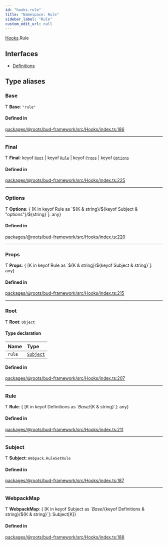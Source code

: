 ```yaml
---
id: "hooks.rule"
title: "Namespace: Rule"
sidebar_label: "Rule"
custom_edit_url: null
---
```


[Hooks](hooks.md).Rule

## Interfaces

- [Definitions](../interfaces/hooks.rule.definitions.md)

## Type aliases

### Base

Ƭ **Base**: ``"rule"``

#### Defined in

[packages/@roots/bud-framework/src/Hooks/index.ts:186](https://github.com/roots/bud/blob/2fd4ac325/packages/@roots/bud-framework/src/Hooks/index.ts#L186)

___

### Final

Ƭ **Final**: keyof [`Root`](hooks.rule.md#root) \| keyof [`Rule`](hooks.rule.md#rule) \| keyof [`Props`](hooks.rule.md#props) \| keyof [`Options`](hooks.rule.md#options)

#### Defined in

[packages/@roots/bud-framework/src/Hooks/index.ts:225](https://github.com/roots/bud/blob/2fd4ac325/packages/@roots/bud-framework/src/Hooks/index.ts#L225)

___

### Options

Ƭ **Options**: { [K in keyof Rule as \`${K & string}/${keyof Subject & "options"}/${string}\`]: any}

#### Defined in

[packages/@roots/bud-framework/src/Hooks/index.ts:220](https://github.com/roots/bud/blob/2fd4ac325/packages/@roots/bud-framework/src/Hooks/index.ts#L220)

___

### Props

Ƭ **Props**: { [K in keyof Rule as \`${K & string}/${keyof Subject & string}\`]: any}

#### Defined in

[packages/@roots/bud-framework/src/Hooks/index.ts:215](https://github.com/roots/bud/blob/2fd4ac325/packages/@roots/bud-framework/src/Hooks/index.ts#L215)

___

### Root

Ƭ **Root**: `Object`

#### Type declaration

| Name | Type |
| :------ | :------ |
| `rule` | [`Subject`](hooks.rule.md#subject) |

#### Defined in

[packages/@roots/bud-framework/src/Hooks/index.ts:207](https://github.com/roots/bud/blob/2fd4ac325/packages/@roots/bud-framework/src/Hooks/index.ts#L207)

___

### Rule

Ƭ **Rule**: { [K in keyof Definitions as \`${Base}/${K & string}\`]: any}

#### Defined in

[packages/@roots/bud-framework/src/Hooks/index.ts:211](https://github.com/roots/bud/blob/2fd4ac325/packages/@roots/bud-framework/src/Hooks/index.ts#L211)

___

### Subject

Ƭ **Subject**: `Webpack.RuleSetRule`

#### Defined in

[packages/@roots/bud-framework/src/Hooks/index.ts:187](https://github.com/roots/bud/blob/2fd4ac325/packages/@roots/bud-framework/src/Hooks/index.ts#L187)

___

### WebpackMap

Ƭ **WebpackMap**: { [K in keyof Subject as \`${Base}/${keyof Definitions & string}/${K & string}\`]: Subject[K]}

#### Defined in

[packages/@roots/bud-framework/src/Hooks/index.ts:188](https://github.com/roots/bud/blob/2fd4ac325/packages/@roots/bud-framework/src/Hooks/index.ts#L188)
